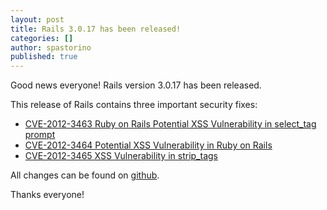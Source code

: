 ```yaml
---
layout: post
title: Rails 3.0.17 has been released!
categories: []
author: spastorino
published: true
---
```


Good news everyone! Rails version 3.0.17 has been released.

This release of Rails contains three important security fixes:

  * [CVE-2012-3463 Ruby on Rails Potential XSS Vulnerability in select_tag prompt](https://groups.google.com/d/msg/rubyonrails-security/fV3QUToSMSw/eHBSFOUYHpYJ)
  * [CVE-2012-3464 Potential XSS Vulnerability in Ruby on Rails](https://groups.google.com/d/msg/rubyonrails-security/kKGNeMrnmiY/r2yM7xy-G48J)
  * [CVE-2012-3465 XSS Vulnerability in strip_tags](https://groups.google.com/d/msg/rubyonrails-security/FgVEtBajcTY/tYLS1JJTu38J)

All changes can be found on [github](https://github.com/rails/rails/compare/v3.0.16...v3.0.17).

Thanks everyone!
